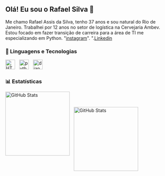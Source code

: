 ## Olá! Eu sou o Rafael Silva 👋


Me chamo Rafael Assis da Silva, tenho 37 anos e sou natural do Rio de Janeiro. Trabalhei por 12 anos no setor de logística na Cervejaria Ambev. Estou focado em fazer transição de carreira para a área de TI me especializando em Python. "[instagram](https://www.instagram.com/rafaelautomacao/)". ".[Linkedin
            <i class="devicon-linkedin-plain "></i>
          ](https://www.linkedin.com/in/rafael-assis-7a31b8303?)
         
         


### 🤖 Linguagens e Tecnologias

<img 
    align="left" 
    alt="HTML"
    title="HTML" 
    width="30px" 
    style="padding-right: 10px;" 
    src="https://cdn.jsdelivr.net/gh/devicons/devicon@latest/icons/html5/html5-original.svg" 
/>
<img 
    align="left" 
    alt="python" 
    title="python"
    width="30px" 
    style="padding-right: 10px;" 
    src="https://cdn.jsdelivr.net/gh/devicons/devicon@latest/icons/python/python-original.svg"
/>
<img 
    align="left" 
    alt="django" 
    title="django"
    width="30px" 
    style="padding-right: 10px;" 
    src="https://cdn.jsdelivr.net/gh/devicons/devicon@latest/icons/django/django-plain.svg" 
/>

<br/>
<br/>

### 📊 Estatísticas

<p>
  <img 
    align="left" 
    alt="GitHub Stats" 
    height="200" 
    style="padding-right: 10px;" 
    src="https://github-readme-stats.vercel.app/api?username=Rafael-hub04&show_icons=true&theme=tokyonight&include_all_commits=true&locale=pt-br" 
  />
    
<br/>  
<br/>

<img 
      align="left" 
      alt="GitHub Stats" 
      height="200" 
      src="https://github-readme-stats.vercel.app/api/top-langs/?username=Rafael-hub04&theme=tokyonight&layout=compact&custom_title=Tecnologias&langs_count=9" 
  />
  

</p>




